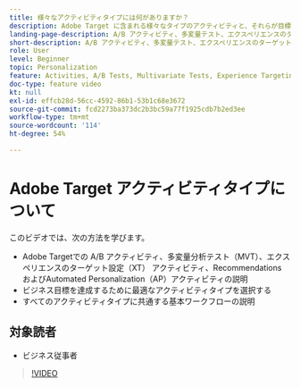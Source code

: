 ```yaml
---
title: 様々なアクティビティタイプには何がありますか？
description: Adobe Target に含まれる様々なタイプのアクティビティと、それらが目標の達成にどのように役立つかについて説明します。
landing-page-description: A/B アクティビティ、多変量テスト、エクスペリエンスのターゲット設定アクティビティ、Recommendations および Automated Personalization アクティビティの基本について説明します。
short-description: A/B アクティビティ、多変量テスト、エクスペリエンスのターゲット設定アクティビティ、Recommendations および Automated Personalization アクティビティの基本について説明します。
role: User
level: Beginner
topic: Personalization
feature: Activities, A/B Tests, Multivariate Tests, Experience Targeting, Recommendations, Automated Personalization, Visual Experience Composer (VEC)
doc-type: feature video
kt: null
exl-id: effcb28d-56cc-4592-86b1-53b1c68e3672
source-git-commit: fcd2273ba373dc2b3bc59a77f1925cdb7b2ed3ee
workflow-type: tm+mt
source-wordcount: '114'
ht-degree: 54%

---
```


# Adobe Target アクティビティタイプについて

このビデオでは、次の方法を学びます。

* Adobe Targetでの A/B アクティビティ、多変量分析テスト（MVT）、エクスペリエンスのターゲット設定（XT） アクティビティ、Recommendations およびAutomated Personalization（AP）アクティビティの説明
* ビジネス目標を達成するために最適なアクティビティタイプを選択する
* すべてのアクティビティタイプに共通する基本ワークフローの説明

## 対象読者

* ビジネス従事者

>[!VIDEO](https://video.tv.adobe.com/v/17386/?quality=12)
